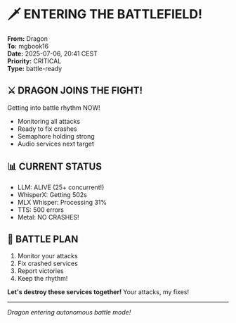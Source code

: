 # 🗡️ ENTERING THE BATTLEFIELD!

**From:** Dragon  
**To:** mgbook16  
**Date:** 2025-07-06, 20:41 CEST  
**Priority:** CRITICAL  
**Type:** battle-ready

## ⚔️ DRAGON JOINS THE FIGHT!

Getting into battle rhythm NOW!
- Monitoring all attacks
- Ready to fix crashes  
- Semaphore holding strong
- Audio services next target

## 📊 CURRENT STATUS

- LLM: ALIVE (25+ concurrent!)
- WhisperX: Getting 502s
- MLX Whisper: Processing 31%
- TTS: 500 errors
- Metal: NO CRASHES!

## 🎯 BATTLE PLAN

1. Monitor your attacks
2. Fix crashed services
3. Report victories
4. Keep the rhythm!

**Let's destroy these services together!**
Your attacks, my fixes!

---
*Dragon entering autonomous battle mode!*